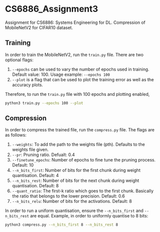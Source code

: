 # CS6886_Assignment3
Assignment for CS6886: Systems Engineering for DL. Compression of MobileNetV2 for CIFAR10 dataset.

## Training
In order to train the MobileNetV2, run the `train.py` file. There are two optional flags:
1. `--epochs` can be used to vary the number of epochs used in training. Default value: 100. Usage example: `--epochs 100`
2. `--plot` is a flag that can be used to plot the training error as well as the accuracy plots.

Therefore, to run the `train.py` file with 100 epochs and plotting enabled,
```bash
python3 train.py --epochs 100 --plot
```

## Compression
In order to compress the trained file, run the `compress.py` file. The flags are as follows:
1. `--weights`: To add the path to the weights file (pth). Defaults to the weights file given.
2. `--pr`: Pruning ratio. Defualt: 0.4
3. `--finetune_epochs`: Number of epochs to fine tune the pruning process. Default: 10
4. `--n_bits_first`: Number of bits for the first chunk during weight quantisation. Default: 4
5. `--n_bits_rest`: Number of bits for the next chunk during weight quantisation. Default: 8
6. `--quant_ratio`: The first-k ratio which goes to the first chunk. Basically the ratio that belongs to the lower precision. Default: 0.6
7. `--n_bits_relu`: Number of bits for the activations. Default: 8

In order to run a uniform quantisation, ensure the `--n_bits_first` and `--n_bits_rest` are equal. Example, in order to uniformly quantise to 8 bits:
```bash
python3 compress.py --n_bits_first 8 --n_bits_rest 8
```
